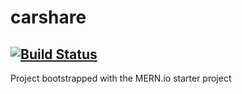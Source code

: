 # carshare
[![Build Status](https://travis-ci.org/carshareadm/carshare.svg?branch=master)](https://travis-ci.org/carshareadm/carshare)
---

Project bootstrapped with the MERN.io starter project